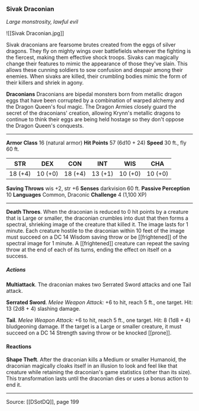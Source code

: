 ### Sivak Draconian
_Large monstrosity, lawful evil_

![[Sivak Draconian.jpg]]

Sivak draconians are fearsome brutes created from the eggs of silver dragons. They fly on mighty wings over battlefields wherever the fighting is the fiercest, making them effective shock troops. Sivaks can magically change their features to mimic the appearance of those they've slain. This allows these cunning soldiers to sow confusion and despair among their enemies. When sivaks are killed, their crumbling bodies mimic the form of their killers and shriek in agony.


**Draconians** Draconians are bipedal monsters born from metallic dragon eggs that have been corrupted by a combination of warped alchemy and the Dragon Queen's foul magic. The Dragon Armies closely guard the secret of the draconians' creation, allowing Krynn's metallic dragons to continue to think their eggs are being held hostage so they don't oppose the Dragon Queen's conquests.





---

**Armor Class** 16 (natural armor)
**Hit Points** 57 (6d10 + 24)
**Speed** 30 ft., fly 60 ft.

| STR     | DEX     | CON     | INT     | WIS     | CHA     |
|---------|---------|---------|---------|---------|---------|
| 18 (+4) | 10 (+0) | 18 (+4) | 13 (+1) | 10 (+0) | 10 (+0) |

**Saving Throws** wis +2, str +6
**Senses** darkvision 60 ft.
**Passive Perception** 10
**Languages** Common, Draconic
**Challenge** 4 (1,100 XP)

---

**Death Throes**. When the draconian is reduced to 0 hit points by a creature that is Large or smaller, the draconian crumbles into dust that then forms a spectral, shrieking image of the creature that killed it. The image lasts for 1 minute. Each creature hostile to the draconian within 10 feet of the image must succeed on a DC 14 Wisdom saving throw or be [[frightened]] of the spectral image for 1 minute. A [[frightened]] creature can repeat the saving throw at the end of each of its turns, ending the effect on itself on a success.

##### Actions
**Multiattack**. The draconian makes two Serrated Sword attacks and one Tail attack.

**Serrated Sword**. _Melee Weapon Attack:_ +6 to hit, reach 5 ft., one target. Hit: 13 (2d8 + 4) slashing damage.

**Tail**. _Melee Weapon Attack:_ +6 to hit, reach 5 ft., one target. Hit: 8 (1d8 + 4) bludgeoning damage. If the target is a Large or smaller creature, it must succeed on a DC 14 Strength saving throw or be knocked [[prone]].

#### Reactions
**Shape Theft**. After the draconian kills a Medium or smaller Humanoid, the draconian magically cloaks itself in an illusion to look and feel like that creature while retaining the draconian's game statistics (other than its size). This transformation lasts until the draconian dies or uses a bonus action to end it.


---

Source: [[DSotDQ]], page 199